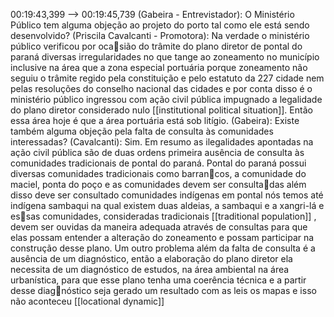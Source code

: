 00:19:43,399 --> 00:19:45,739 (Gabeira - Entrevistador): O Ministério Público tem alguma objeção ao projeto do porto tal como ele está sendo desenvolvido? (Priscila Cavalcanti - Promotora): Na verdade o ministério público verificou por ocasião do trâmite do plano diretor de pontal do paraná diversas irregularidades no que tange ao zoneamento no município inclusive na área que a zona especial portuária porque zoneamento não seguiu o trâmite regido pela constituição e pelo estatuto da 227 cidade nem pelas resoluções do conselho nacional das cidades e por conta disso é o ministério público ingressou com ação civil pública impugnado a legalidade do plano diretor considerado nulo [[institutional political situation]]. Então essa área hoje é que a área portuária está sob litígio. (Gabeira): Existe também alguma objeção pela falta de consulta às comunidades interessadas? (Cavalcanti): Sim. Em resumo as ilegalidades apontadas na ação civil pública são de duas ordens primeira ausência de consulta às comunidades tradicionais de pontal do paraná. Pontal do paraná possui diversas comunidades tradicionais como barrancos, a comunidade do maciel, ponta do poço e as comunidades devem ser consultadas além disso deve ser consultado comunidades indígenas em pontal nós temos até indígena sambaqui na qual existem duas aldeias, a sambaqui e a xangri-lá e essas comunidades, consideradas tradicionais [[traditional population]] , devem ser ouvidas da maneira adequada através de consultas para que elas possam entender a alteração do zoneamento e possam participar na construção desse plano. Um outro problema além da falta de consulta é a ausência de um diagnóstico, então a elaboração do plano diretor ela necessita de um diagnóstico de estudos, na área ambiental na área urbanística, para que esse plano tenha uma coerência técnica e a partir desse diagnóstico seja gerado um resultado com as leis os mapas e isso não aconteceu [[locational dynamic]] 
